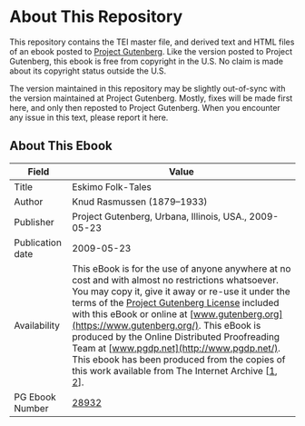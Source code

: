 # About This Repository

This repository contains the TEI master file, and derived text and HTML files of an ebook posted to [Project Gutenberg](https://www.gutenberg.org/). Like the version posted to Project Gutenberg, this ebook is free from copyright in the U.S. No claim is made about its copyright status outside the U.S.

The version maintained in this repository may be slightly out-of-sync with the version maintained at Project Gutenberg. Mostly, fixes will be made first here, and only then reposted to Project Gutenberg. When you encounter any issue in this text, please report it here.

## About This Ebook

| Field | Value |
| ----- | ----- |
| Title | Eskimo Folk-Tales |
| Author | Knud Rasmussen (1879–1933) |
| Publisher | Project Gutenberg, Urbana, Illinois, USA., 2009-05-23 |
| Publication date | 2009-05-23 |
| Availability | This eBook is for the use of anyone anywhere at no cost and with almost no restrictions whatsoever. You may copy it, give it away or re-use it under the terms of the [Project Gutenberg License](https://www.gutenberg.org/license) included with this eBook or online at [www.gutenberg.org](https://www.gutenberg.org/). This eBook is produced by the Online Distributed Proofreading Team at [www.pgdp.net](http://www.pgdp.net/). This ebook has been produced from the copies of this work available from The Internet Archive [[1](http://www.archive.org/details/eskimofolktales00rasm), [2](http://www.archive.org/details/eskimofolktales00rasmrich)]. |
| PG Ebook Number | [28932](https://www.gutenberg.org/ebooks/28932) |
